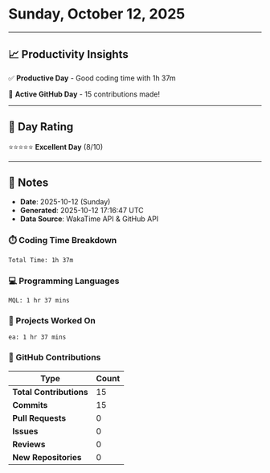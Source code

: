 # Sunday, October 12, 2025

---

## 📈 Productivity Insights

✅ **Productive Day** - Good coding time with 1h 37m

🚀 **Active GitHub Day** - 15 contributions made!

---

## 🎯 Day Rating

⭐⭐⭐⭐⭐ **Excellent Day** (8/10)

---

## 📝 Notes

- **Date**: 2025-10-12 (Sunday)
- **Generated**: 2025-10-12 17:16:47 UTC
- **Data Source**: WakaTime API & GitHub API


### ⏱️ Coding Time Breakdown

```
Total Time: 1h 37m
```

### 💻 Programming Languages

```
MQL: 1 hr 37 mins
```

### 📂 Projects Worked On

```
ea: 1 hr 37 mins

```


### 🐙 GitHub Contributions

| Type | Count |
|------|-------|
| **Total Contributions** | 15 |
| **Commits** | 15 |
| **Pull Requests** | 0 |
| **Issues** | 0 |
| **Reviews** | 0 |
| **New Repositories** | 0 |

